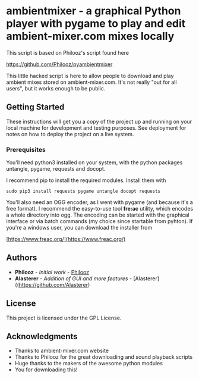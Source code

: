 # ambientmixer - a graphical Python player with pygame to play and edit ambient-mixer.com mixes locally
This script is based on Philooz's script found here

https://github.com/Philooz/pyambientmixer

This little hacked script is here to allow people to download and play ambient mixes stored on ambient-mixer.com. It's not really "out for all users", but it works enough to be public.

## Getting Started
These instructions will get you a copy of the project up and running on your local machine for development and testing purposes. See deployment for notes on how to deploy the project on a live system.

### Prerequisites

You'll need python3 installed on your system, with the python packages untangle, pygame, requests and docopt.

I recommend pip to install the required modules. Install them with

```sudo pip3 install requests pygame untangle docopt requests```

You'll also need an OGG encoder, as I went with pygame (and because it's a free format).
I recommend the easy-to-use tool **fre:ac** utility, which encodes a whole directory into ogg.
The encoding can be started with the graphical interface or via batch commands (my choice
since startable from pyhton).
If you're a windows user, you can download the installer from

[https://www.freac.org/](https://www.freac.org/)

## Authors

* **Philooz** - *Initial work* - [Philooz](https://github.com/Philooz)
* **Alasterer** - *Addition of GUI and more features* - [Alasterer]((https://github.com/Alasterer)

## License

This project is licensed under the GPL License.

## Acknowledgments

* Thanks to ambient-mixer.com website
* Thanks to Philooz for the great downloading and sound playback scripts
* Huge thanks to the makers of the awesome python modules
* You for downloading this!

